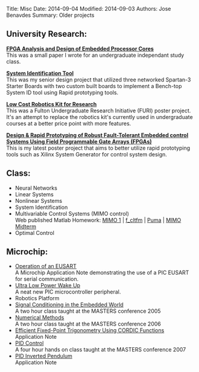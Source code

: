 Title: Misc
Date: 2014-09-04 
Modified: 2014-09-03 
Authors: Jose Benavdes
Summary: Older projects 

## University Research:

[**FPGA Analysis and Design of Embedded Processor Cores**]({static}/static/0_FPGAcore_Report5.pdf)  
This was a small paper I wrote for an undergraduate independant study class.

[**System Identification Tool**]({static}/static/FinalReport_SysId.pdf)  
This was my senior design project that utilized three networked Spartan-3 Starter Boards with two custom built boards to implement a Bench-top System ID tool using Rapid prototyping tools.

[**Low Cost Robotics Kit for Research**]({static}/static/FURI_poster.pdf)  
This was a Fulton Undergraduate Research Initiative (FURI) poster project. It's an attempt to replace the robotics kit's currently used in undergraduate courses at a better price point with more features.

[**Design & Rapid Prototyping of Robust Fault-Tolerant Embedded control Systems Using Field Programmable Gate Arrays (FPGAs)**]({static}/static/Rapid_Poster_v2.pdf)  
This is my latest poster project that aims to better utilize rapid prototyping tools such as Xilinx System Generator for control system design.

## Class:  
- Neural Networks
- Linear Systems
- Nonlinear Systems
- System Identification
- Multivariable Control Systems (MIMO control)  
   Web published Matlab Homework: [MIMO 1]({static}/static/MIMO/HW1.html) | [f_cltfm]({static}/static/MIMO/f_CLTFM.html) | [Puma]({static}/static/MIMO/puma560_jose.html) | [MIMO Midterm]({static}/static/MIMO/Midterm.html)  
- Optimal Control

## Microchip:

- [Operation of an EUSART]({static}/static/00944A.pdf)  
   A Microchip Application Note demonstrating the use of a PIC EUSART for serial communication.  
- [Ultra Low Power Wake Up]({static}/static/00879C.pdf)  
   A neat new PIC microcontroller peripheral.  
- Robotics Platform  
- [Signal Conditioning in the Embedded World]({static}/static/SCE929_V.pdf)  
   A two hour class taught at the MASTERS conference 2005  
- [Numerical Methods]({static}/static/1019_NUM_pub_tmp.ppt)  
   A two hour class taught at the MASTERS conference 2006  
- [Efficient Fixed-Point Trigonometry Using CORDIC Functions]({static}/static/01061A.pdf)  
   Application Note  
- [PID Control]({static}/static/PID_2007.pdf)  
   A four hour hands on class taught at the MASTERS conference 2007  
- [PID Inverted Pendulum]({static}/static/00964A.pdf)  
   Application Note  


